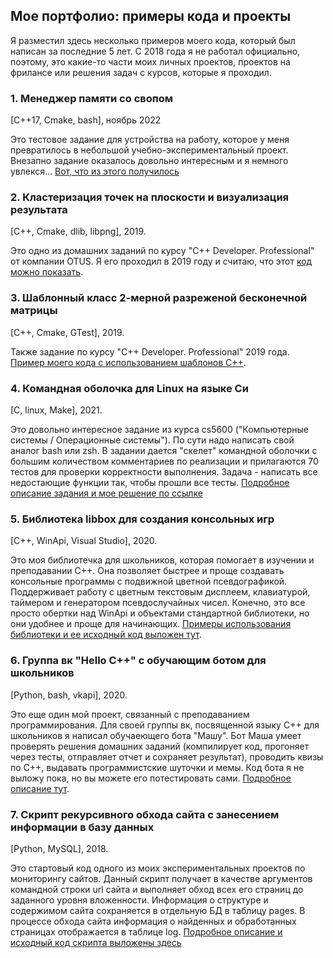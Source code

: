 ## Мое портфолио: примеры кода и проекты
Я разместил здесь несколько примеров моего кода, который был написан за последние 5 лет. С 2018 года я не работал официально, поэтому, это какие-то части моих личных проектов, проектов на фрилансе или решения задач с курсов, которые я проходил.

### 1. Менеджер памяти со свопом
[C++17, Cmake, bash], ноябрь 2022 

Это тестовое задание для устройства на работу, которое у меня превратилось в небольшой учебно-экспериментальный проект. Внезапно задание оказалось довольно интересным и я немного увлекся... [Вот, что из этого получилось](https://github.com/zazicam/memory_manager_with_swap)

### 2. Кластеризация точек на плоскости и визуализация результата 
[C++, Cmake, dlib, libpng], 2019. 

Это одно из домашних заданий по курсу "С++ Developer. Professional" от компании OTUS. Я его проходил в 2019 году и считаю, что этот [код можно показать](https://github.com/zazicam/otus-cpp-hw15).

### 3. Шаблонный класс 2-мерной разреженой бесконечной матрицы 
[С++, Cmake, GTest], 2019.

Также задание по курсу "С++ Developer. Professional" 2019 года. [Пример моего кода с использованием шаблонов С++](https://github.com/zazicam/otus-cpp-hw6).

### 4. Командная оболочка для Linux на языке Си
[C, linux, Make], 2021.

Это довольно интересное задание из курса cs5600 ("Компьютерные системы / Операционные системы"). По сути надо написать свой аналог bash или zsh. В задании дается "скелет" командной оболочки с большим количеством комментариев по реализации и прилагаются 70 тестов для проверки корректности выполнения. Задача - написать все недостающие функции так, чтобы прошли все тесты. [Подробное описание задания и мое решение по ссылке](https://github.com/zazicam/simple-shell)

### 5. Библиотека libbox для создания консольных игр
[C++, WinApi, Visual Studio], 2020.

Это моя библиотечка для школьников, которая помогает в изучении и преподавании С++. Она позволяет быстрее и проще создавать консольные программы с подвижной цветной псевдографикой. Поддерживает работу с цветным текстовым дисплеем, клавиатурой, таймером и генератором псевдослучайных чисел. Конечно, это все просто обертки над WinApi и объектами стандартной библиотеки, но они удобнее и проще для начинающих. [Примеры использования библиотеки и ее исходный код  выложен тут](https://github.com/zazicam/libbox).

### 6. Группа вк "Hello С++" c обучающим ботом для школьников
[Python, bash, vkapi], 2020.

Это еще один мой проект, связанный с преподаванием программирования. Для своей группы вк, посвященной языку С++ для школьников я написал обучаеющего бота "Машу". Бот Маша умеет проверять решения домашних заданий (компилирует код, прогоняет через тесты, отправляет отчет и сохраняет результат), проводить квизы по С++, выдавать программистские шуточки и мемы. Код бота я не выложу пока, но вы можете его потестировать сами. [Подробное описание тут](https://github.com/zazicam/my_portfolio/blob/main/texts/vkbot.md).

### 7. Скрипт рекурсивного обхода сайта c занесением информации в базу данных
[Python, MySQL], 2018.

Это стартовый код одного из моих экспериментальных проектов по мониторингу сайтов. Данный скрипт получает в качестве аргументов командной строки url сайта и выполняет обход всех его страниц до заданного уровня вложенности. Информация о структуре и содержимом сайта сохраняется в отдельную БД в таблицу pages. В процессе обхода сайта информация о найденных и обработанных страницах отображается в таблице log. [Подробное описание и исходный код скрипта выложены здесь](https://github.com/zazicam/webot)
